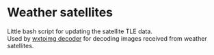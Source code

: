 # Weather satellites
Little bash script for updating the satellite TLE data.  
Used by [wxtoimg decoder](https://wxtoimgrestored.xyz/) for decoding images received from weather satellites.  

